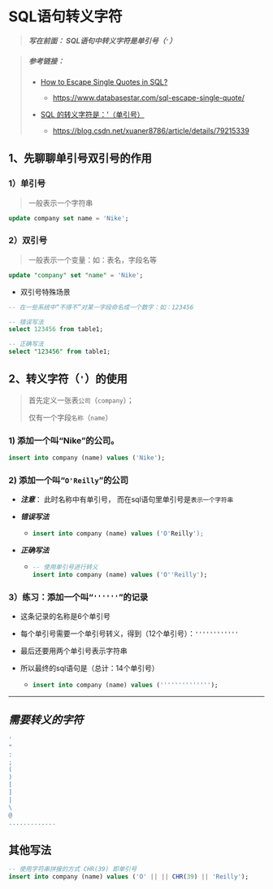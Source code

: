 # SQL语句转义字符

> ***写在前面： SQL语句中转义字符是单引号（`'`）***

> ##### 参考链接：
>
> - [How to Escape Single Quotes in SQL?](https://www.databasestar.com/sql-escape-single-quote/)
>   - https://www.databasestar.com/sql-escape-single-quote/
>
> - [SQL 的转义字符是：'（单引号）](https://blog.csdn.net/xuaner8786/article/details/79215339)
>   - https://blog.csdn.net/xuaner8786/article/details/79215339


## 1、先聊聊单引号双引号的作用

### 1）单引号

> 一般表示一个字符串

```sql
update company set name = 'Nike';
```

### 2）双引号

> 一般表示一个变量：如：表名，字段名等

```sql
update "company" set "name" = 'Nike';
```

- 双引号特殊场景


```sql
-- 在一些系统中“不得不”对某一字段命名成一个数字：如：123456

-- 错误写法
select 123456 from table1;

-- 正确写法
select "123456" from table1;
```

## 2、转义字符（`'`）的使用

> 首先定义一张表`公司`（`company`）；
>
> 仅有一个字段`名称`（`name`）

### 1) 添加一个叫“Nike”的公司。

```sql
insert into company (name) values ('Nike');
```

### 2) 添加一个叫“`O'Reilly`”的公司

- ***注意***： 此时名称中有单引号， 而在sql语句里单引号是`表示一个字符串`

- ***错误写法***

  - ```sql
    insert into company (name) values ('O'Reilly');
    ```

- ***正确写法***

  - ```sql
    -- 使用单引号进行转义
    insert into company (name) values ('O''Reilly');
    ```

### 3）练习：添加一个叫“`''''''`”的记录

- 这条记录的名称是6个单引号

- 每个单引号需要一个单引号转义，得到（12个单引号）：`''''''''''''`

- 最后还要用两个单引号表示字符串

- 所以最终的sql语句是（总计：14个单引号）

  - ```sql
    insert into company (name) values ('''''''''''''');
    ```



---

## ***需要转义的字符***

```bash
'
"
:
;
(
)
[
]
|
\
@
.............
```



## 其他写法

```sql
-- 使用字符串拼接的方式 CHR(39) 即单引号
insert into company (name) values ('O' || || CHR(39) || 'Reilly');
```


